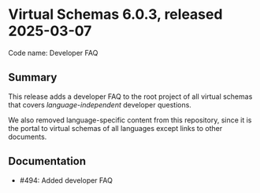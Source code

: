 # Virtual Schemas 6.0.3, released 2025-03-07

Code name: Developer FAQ

## Summary

This release adds a developer FAQ to the root project of all virtual schemas that covers *language-independent* developer questions.

We also removed language-specific content from this repository, since it is the portal to virtual schemas of all languages except links to other documents.

## Documentation

* #494: Added developer FAQ
